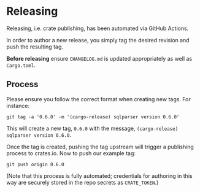 # Releasing

Releasing, i.e. crate publishing, has been automated via GitHub Actions.

In order to author a new release, you simply tag the desired revision and push
the resulting tag.

**Before releasing** ensure `CHANGELOG.md` is updated appropriately as well as
`Cargo.toml`.

## Process

Please ensure you follow the correct format when creating new tags. For
instance:

```
git tag -a '0.6.0' -m '(cargo-release) sqlparser version 0.6.0'
```

This will create a new tag, `0.6.0` with the message,
`(cargo-release) sqlparser version 0.6.0`.

Once the tag is created, pushing the tag upstream will trigger a publishing
process to crates.io. Now to push our example tag:

```
git push origin 0.6.0
```

(Note that this process is fully automated; credentials
for authoring in this way are securely stored in the repo secrets as
`CRATE_TOKEN`.)
